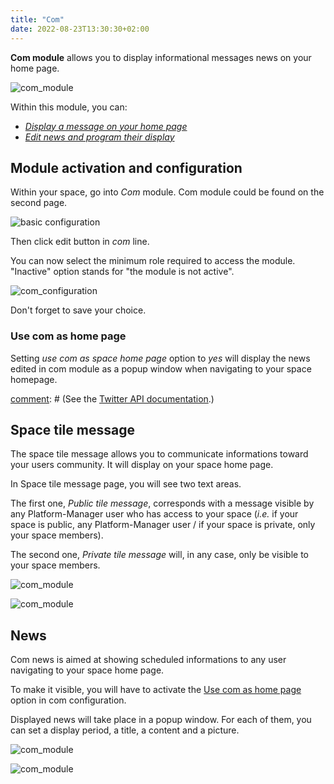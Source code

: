 ```yaml
---
title: "Com"
date: 2022-08-23T13:30:30+02:00
---
```



**Com module** allows you to display informational messages news on your home page.

![com_module](../../../com_module_5.png)

Within this module, you can:
- [*Display a message on your home page*](./#space-tile-message)
- [*Edit news and program their display*](./#news)

## Module activation and configuration

Within your space, go into _Com_ module. Com module could be found on the second page.

![basic configuration](../../../basic_configuration_1.png)

Then click edit button in _com_ line.

You can now select the minimum role required to access the module. "Inactive" option stands for "the module is not active".

![com_configuration](../../../com_module_0.png)

Don't forget to save your choice.

### Use com as home page

Setting *use com as space home page* option to *yes* will display the news edited in com module as a popup window when navigating to your space homepage.

[comment]: # (### Link with Twitter)

[comment]: # (See the [Twitter API documentation](https://developer.twitter.com/en/docs/twitter-api/getting-started/getting-access-to-the-twitter-api).)

## Space tile message

The space tile message allows you to communicate informations toward your users community. It will display on your space home page.

In Space tile message page, you will see two text areas.

The first one, *Public tile message*, corresponds with a message visible by any Platform-Manager user who has access to your space (_i.e._ if your space is public, any Platform-Manager user / if your space is private, only your space members).

The second one, *Private tile message* will, in any case, only be visible to your space members.


![com_module](../../../com_module_1.png)

![com_module](../../../com_module_2.png)

## News

Com news is aimed at showing scheduled informations to any user navigating to your space home page.

To make it visible, you will have to activate the [Use com as home page](./#use-com-as-home-page) option in com configuration.

Displayed news will take place in a popup window. For each of them, you can set a display period, a title, a content and a picture.

![com_module](../../../com_module_3.png)

![com_module](../../../com_module_4.png)

